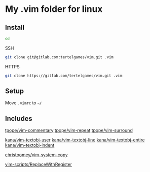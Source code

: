 # My .vim folder for linux

## Install
```bash
cd
```
SSH
```bash
git clone git@gitlab.com:tertelgames/vim.git .vim
```
HTTPS
```bash
git clone https://gitlab.com/tertelgames/vim.git .vim
```


## Setup
Move ```.vimrc``` to ```~/```


## Includes

[tpope/vim-commentary](https://github.com/tpope/vim-commentary)
[tpope/vim-repeat](https://github.com/tpope/vim-repeat)
[tpope/vim-surround](https://github.com/tpope/vim-surround)

[kana/vim-textobj-user](https://github.com/kana/vim-textobj-user)
[kana/vim-textobj-line](https://github.com/kana/vim-textobj-line)
[kana/vim-textobj-entire](https://github.com/kana/vim-textobj-entire)
[kana/vim-textobj-indent](https://github.com/kana/vim-textobj-indent)

[christoomey/vim-system-copy](https://github.com/christoomey/vim-system-copy)

[vim-scripts/ReplaceWithRegister](https://github.com/vim-scripts/ReplaceWithRegister)
